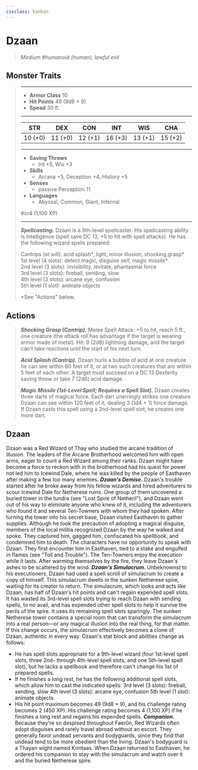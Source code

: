```yaml
---
cssclass: kanban
---
```


# Dzaan
>*Medium #humanoid (human), lawful evil*
## Monster Traits
>___
>- **Armor Class** 10
>- **Hit Points** 49 (9d8 + 9)
>- **Speed** 30 ft.
>___
>|STR|DEX|CON|INT|WIS|CHA|
>|:---:|:---:|:---:|:---:|:---:|:---:|
>|10 (+0)|11 (+0)|12 (+1)|16 (+3)|13 (+1)|15 (+2)|
>___
>- **Saving Throws**
>	 - Int +5, Wis +3
>- **Skills**
>	 - Arcana +5, Deception +4, History +5
>- **Senses**
>	 - passive Perception 11
>- **Languages**
>	 - Abyssal, Common, Giant, Infernal
>
> #cr4 (1,100 XP)
>___
>***Spellcasting.*** Dzaan is a 9th-level spellcaster. His spellcasting ability is Intelligence (spell save DC 13, +5 to hit with spell attacks). He has the following wizard spells prepared:  
>
>Cantrips (at will): acid splash*, light, minor illusion, shocking grasp*  
>1st level (4 slots): detect magic, disguise self, magic missile*  
>2nd level (3 slots): invisibility, levitate, phantasmal force  
>3rd level (3 slots): fireball, sending, slow  
>4th level (3 slots): arcane eye, confusion  
>5th level (1 slot): animate objects  
>
>*See "Actions" below.  
>
>
## Actions
>***Shocking Grasp (Cantrip).*** Melee Spell Attack: +5 to hit, reach 5 ft., one creature (the attack roll has advantage if the target is wearing armor made of metal). Hit: 9 (2d8) lightning damage, and the target can't take reactions until the start of his next turn.  
>
>***Acid Splash (Cantrip).*** Dzaan hurls a bubble of acid at one creature he can see within 60 feet of it, or at two such creatures that are within 5 feet of each other. A target must succeed on a DC 13 Dexterity saving throw or take 7 (2d6) acid damage.  
>
>***Magic Missile (1st-Level Spell; Requires a Spell Slot).*** Dzaan creates three darts of magical force. Each dart unerringly strikes one creature Dzaan can see within 120 feet of it, dealing 3 (1d4 + 1) force damage. If Dzaan casts this spell using a 2nd-level spell slot, he creates one more dart.
## Dzaan
Dzaan was a Red Wizard of Thay who studied the arcane tradition of illusion. The leaders of the Arcane Brotherhood welcomed him with open arms, eager to count a Red Wizard among their ranks. Dzaan might have become a force to reckon with in the brotherhood had his quest for power not led him to Icewind Dale, where he was killed by the people of Easthaven after making a few too many enemies.
***Dzaan's Demise.*** Dzaan's trouble started after he broke away from his fellow wizards and hired adventurers to scour Icewind Dale for Netherese ruins. One group of them uncovered a buried tower in the tundra (see "Lost Spire of Netheril"), and Dzaan went out of his way to eliminate anyone who knew of it, including the adventurers who found it and several Ten-Towners with whom they had spoken. After turning the tower into his secret base, Dzaan visited Easthaven to gather supplies. Although he took the precaution of adopting a magical disguise, members of the local militia recognized Dzaan by the way he walked and spoke. They captured him, gagged him, confiscated his spellbook, and condemned him to death.
The characters have no opportunity to speak with Dzaan. They first encounter him in Easthaven, tied to a stake and engulfed in flames (see "Toil and Trouble"). The Ten-Towners enjoy the execution while it lasts. After warming themselves by the fire, they leave Dzaan's ashes to be scattered by the wind.
***Dzaan's Simulacrum.*** Unbeknownst to his executioners, Dzaan had used a spell scroll of simulacrum to create a copy of himself. This simulacrum dwells in the sunken Netherese spire, waiting for its creator to return.
The simulacrum, which looks and acts like Dzaan, has half of Dzaan's hit points and can't regain expended spell slots. It has wasted its 3rd-level spell slots trying to reach Dzaan with sending spells, to no avail, and has expended other spell slots to help it survive the perils of the spire. It uses its remaining spell slots sparingly.
The sunken Netherese tower contains a special room that can transform the simulacrum into a real person—or any magical illusion into the real thing, for that matter. If this change occurs, the simulacrum effectively becomes a clone of Dzaan, authentic in every way. Dzaan's stat block and abilities change as follows:
- He has spell slots appropriate for a 9th-level wizard (four 1st-level spell slots, three 2nd- through 4th-level spell slots, and one 5th-level spell slot), but he lacks a spellbook and therefore can't change his list of prepared spells.
- If he finishes a long rest, he has the following additional spell slots, which allow him to cast the indicated spells: 3rd level (3 slots): fireball, sending, slow 4th level (3 slots): arcane eye, confusion 5th level (1 slot): animate objects
- His hit point maximum becomes 49 (9d8 + 9), and his challenge rating becomes 2 (450 XP). His challenge rating becomes 4 (1,100 XP) if he finishes a long rest and regains his expended spells.
***Companion.*** Because they're so despised throughout Faerûn, Red Wizards often adopt disguises and rarely travel abroad without an escort. They generally favor undead servants and bodyguards, since they find that undead tend to be more obedient than the living. Dzaan's bodyguard is a Thayan wight named Krintaas. When Dzaan returned to Easthaven, he ordered his companion to stay with the simulacrum and watch over it and the buried Netherese spire.